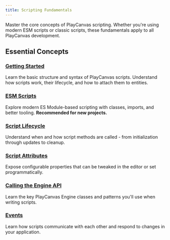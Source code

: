 ```yaml
---
title: Scripting Fundamentals
---
```


Master the core concepts of PlayCanvas scripting. Whether you're using modern ESM scripts or classic scripts, these fundamentals apply to all PlayCanvas development.

## Essential Concepts

### [Getting Started](./getting-started.md)

Learn the basic structure and syntax of PlayCanvas scripts. Understand how scripts work, their lifecycle, and how to attach them to entities.

### [ESM Scripts](./esm-scripts.md)

Explore modern ES Module-based scripting with classes, imports, and better tooling. **Recommended for new projects.**

### [Script Lifecycle](./script-lifecycle.md)

Understand when and how script methods are called - from initialization through updates to cleanup.

### [Script Attributes](./script-attributes/index.md)

Expose configurable properties that can be tweaked in the editor or set programmatically.

### [Calling the Engine API](./engine-api.md)

Learn the key PlayCanvas Engine classes and patterns you'll use when writing scripts.

### [Events](./events.md)

Learn how scripts communicate with each other and respond to changes in your application.
